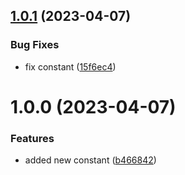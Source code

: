 ## [1.0.1](https://github.com/ivkan/ts-lib-starter/compare/v1.0.0...v1.0.1) (2023-04-07)


### Bug Fixes

* fix constant ([15f6ec4](https://github.com/ivkan/ts-lib-starter/commit/15f6ec49051edcbe8b2ed887bf10d141aabd78eb))

# 1.0.0 (2023-04-07)


### Features

* added new constant ([b466842](https://github.com/ivkan/ts-lib-starter/commit/b4668421cc33f2b523f08e27f4cd5a614eeb255c))
